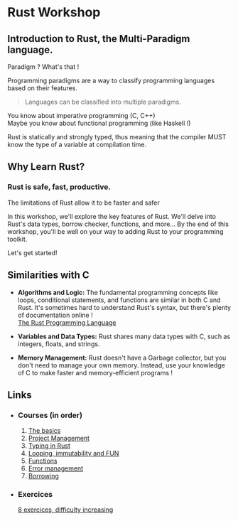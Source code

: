# Rust Workshop

## Introduction to Rust, the Multi-Paradigm language.

Paradigm ? What's that !

Programming paradigms are a way to classify programming languages based on their features.
> Languages can be classified into multiple paradigms.

You know about imperative programming (C, C++)<br>
Maybe you know about functional programming (like Haskell !)

Rust is statically and strongly typed, thus meaning that the compiler MUST know the type of a variable at compilation time.<br>

## Why Learn Rust?
### Rust is safe, fast, productive. <br>
The limitations of Rust allow it to be faster and safer

In this workshop, we'll explore the key features of Rust. We'll delve into Rust's data types, borrow checker, functions, and more... By the end of this workshop, you'll be well on your way to adding Rust to your programming toolkit.

Let's get started!

## Similarities with C

- **Algorithms and Logic:** The fundamental programming concepts like loops, conditional statements, and functions are similar in both C and Rust. It's sometimes hard to understand Rust's syntax, but there's plenty of documentation online ! <br><a href="https://doc.rust-lang.org/stable/book/" target="_blank">The Rust Programming Language</a>

- **Variables and Data Types:** Rust shares many data types with C, such as integers, floats, and strings.

- **Memory Management:** Rust doesn't have a Garbage collector, but you don't need to manage your own memory. Instead, use your knowledge of C to make faster and memory-efficient programs !

## Links

- ### Courses (in order)

    1. [The basics](man/Basics.md)
    2. [Project Management](man/compiling.md)
    3. [Typing in Rust](man/Types.md)
    4. [Looping, immutability and FUN](man/control-flow.md)
    5. [Functions](man/functions.md)
    6. [Error management](man/error.md)
    7. [Borrowing](man/borrowing.md)

- ### Exercices
    [8 exercices, difficulty increasing](exercises/exercises.md)
